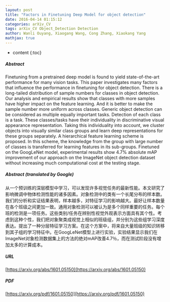 ```yaml
---
layout: post
title: "Factors in Finetuning Deep Model for object detection"
date: 2016-04-14 01:15:12
categories: arXiv_CV
tags: arXiv_CV Object_Detection Detection
author: Wanli Ouyang, Xiaogang Wang, Cong Zhang, Xiaokang Yang
mathjax: true
---
```


* content
{:toc}

##### Abstract
Finetuning from a pretrained deep model is found to yield state-of-the-art performance for many vision tasks. This paper investigates many factors that influence the performance in finetuning for object detection. There is a long-tailed distribution of sample numbers for classes in object detection. Our analysis and empirical results show that classes with more samples have higher impact on the feature learning. And it is better to make the sample number more uniform across classes. Generic object detection can be considered as multiple equally important tasks. Detection of each class is a task. These classes/tasks have their individuality in discriminative visual appearance representation. Taking this individuality into account, we cluster objects into visually similar class groups and learn deep representations for these groups separately. A hierarchical feature learning scheme is proposed. In this scheme, the knowledge from the group with large number of classes is transferred for learning features in its sub-groups. Finetuned on the GoogLeNet model, experimental results show 4.7% absolute mAP improvement of our approach on the ImageNet object detection dataset without increasing much computational cost at the testing stage.

##### Abstract (translated by Google)
从一个预训练的深层模型中学习，可以发现许多视觉任务的最新性能。本文研究了影响微调中物体检测性能的诸多因素。对象检测中的类有一个长尾分布的样本数。我们的分析和实证结果表明，样本越多，对特征学习的影响越大。最好让样本数量在各个班级之间更加一致。通用对象检测可以被认为是多个同样重要的任务。每个班的检测是一项任务。这些类别/任务在辨别性视觉外观表示方面具有其个性。考虑到这种个性，我们把对象聚类成视觉上相似的班级组，并分别为这些组学习深度表达。提出了一种分层特征学习方案。在这个方案中，将来自大量班级的知识转移到其子组的学习特征中。在GoogLeNet模型上进行实验，实验结果显示我们在ImageNet对象检测数据集上的方法的绝对mAP改善4.7％，而在测试阶段没有增加太多的计算成本。

##### URL
[https://arxiv.org/abs/1601.05150](https://arxiv.org/abs/1601.05150)

##### PDF
[https://arxiv.org/pdf/1601.05150](https://arxiv.org/pdf/1601.05150)

